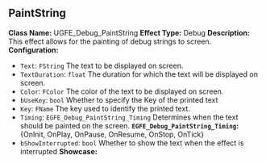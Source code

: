 ## PaintString
**Class Name:** UGFE_Debug_PaintString
**Effect Type:** Debug
**Description:** This effect allows for the painting of debug strings to screen.
**Configuration:** 
- `Text`: `FString`
	The text to be displayed on screen.
- `TextDuration`: `float`
	The duration for which the text will be displayed on screen.
- `Color`: `FColor`
	The color of the text to be displayed on screen.
- `bUseKey`: `bool`
	Whether to specify the Key of the printed text
- `Key`: `FName`
	The key used to identify the printed text.
- `Timing`: `EGFE_Debug_PaintString_Timing`
	Determines when the text should be painted on the screen.
	**`EGFE_Debug_PaintString_Timing`:** {OnInit,  OnPlay,  OnPause,  OnResume,  OnStop,  OnTick}
- `bShowInterrupted`: `bool`
	Whether to show the text when the effect is interrupted
**Showcase:** 
